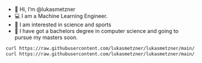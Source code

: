 - 👋 Hi, I’m @lukasmetzner
- 💻 I am a Machine Learning Engineer.
- 👀 I am interested in science and sports
- 🌱 I have got a bachelors degree in computer science and going to pursue my masters soon.

``` bash
curl https://raw.githubusercontent.com/lukasmetzner/lukasmetzner/main/.tmux.conf > ~/.tmux.conf && \
curl https://raw.githubusercontent.com/lukasmetzner/lukasmetzner/main/.vimrc > ~/.vimrc &&
```

<!---
lukasmetzner/lukasmetzner is a ✨ special ✨ repository because its `README.md` (this file) appears on your GitHub profile.
You can click the Preview link to take a look at your changes.
--->
